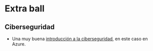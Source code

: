 # Extra ball

## Ciberseguridad

* Una muy buena [introducción a la ciberseguridad](https://github.com/microsoft/Security-101), en este caso en Azure.
